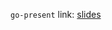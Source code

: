 
`go-present` link: [slides](http://talks.godoc.org/github.com/aphecetche/talks/2016/2016-03-08-mrrtf-hackathon/mrrtf-hackathon.slide)
